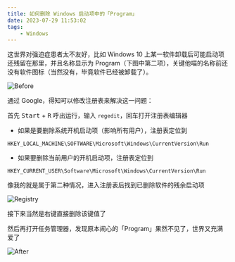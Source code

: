 ```yaml
---
title: 如何删除 Windows 启动项中的「Program」
date: 2023-07-29 11:53:02
tags:
    - Windows
---
```


这世界对强迫症患者太不友好，比如 Windows 10 上某一软件卸载后可能启动项还残留在那里，并且名称显示为 Program（下图中第二项），关键他喵的名称前还没有软件图标（当然没有，毕竟软件已经被卸载了）。

<!-- more -->

![Before](/images/2001/Before.png)

通过 Google，得知可以修改注册表来解决这一问题：

首先 <kbd>Start</kbd> + <kbd>R</kbd> 呼出运行，输入 `regedit`，回车打开注册表编辑器

- 如果是要删除系统开机启动项（影响所有用户），注册表定位到

```text
HKEY_LOCAL_MACHINE\SOFTWARE\Microsoft\Windows\CurrentVersion\Run
```

- 如果要删除当前用户的开机启动项，注册表定位到

```text
HKEY_CURRENT_USER\Software\Microsoft\Windows\CurrentVersion\Run
```

像我的就是属于第二种情况，进入注册表后找到已删除软件的残余启动项

![Registry](/images/2001/Registry.png)

接下来当然是右键直接删除该键值了

然后再打开任务管理器，发现原本闹心的「Program」果然不见了，世界又充满爱了

![After](/images/2001/After.png)
